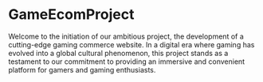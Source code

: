 # GameEcomProject
Welcome to the initiation of our ambitious project, the development of a cutting-edge gaming commerce website. In a digital era where gaming has evolved into a global cultural phenomenon, this project stands as a testament to our commitment to providing an immersive and convenient platform for gamers and gaming enthusiasts. 
